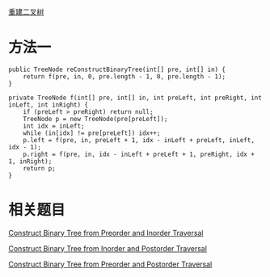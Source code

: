 [重建二叉树](https://www.nowcoder.com/practice/8a19cbe657394eeaac2f6ea9b0f6fcf6?tpId=13&tqId=11157&tPage=1&rp=1&ru=/ta/coding-interviews&qru=/ta/coding-interviews/question-ranking&from=cyc_github) 

# 方法一 

    public TreeNode reConstructBinaryTree(int[] pre, int[] in) {
        return f(pre, in, 0, pre.length - 1, 0, pre.length - 1);
    }

    private TreeNode f(int[] pre, int[] in, int preLeft, int preRight, int inLeft, int inRight) {
        if (preLeft > preRight) return null;
        TreeNode p = new TreeNode(pre[preLeft]);
        int idx = inLeft;
        while (in[idx] != pre[preLeft]) idx++;
        p.left = f(pre, in, preLeft + 1, idx - inLeft + preLeft, inLeft, idx - 1);
        p.right = f(pre, in, idx - inLeft + preLeft + 1, preRight, idx + 1, inRight);
        return p;
    }
    
# 相关题目

[Construct Binary Tree from Preorder and Inorder Traversal](https://leetcode.com/problems/construct-binary-tree-from-preorder-and-inorder-traversal/)

[Construct Binary Tree from Inorder and Postorder Traversal](https://leetcode.com/problems/construct-binary-tree-from-inorder-and-postorder-traversal/)

[Construct Binary Tree from Preorder and Postorder Traversal](https://leetcode.com/problems/construct-binary-tree-from-preorder-and-postorder-traversal/)

